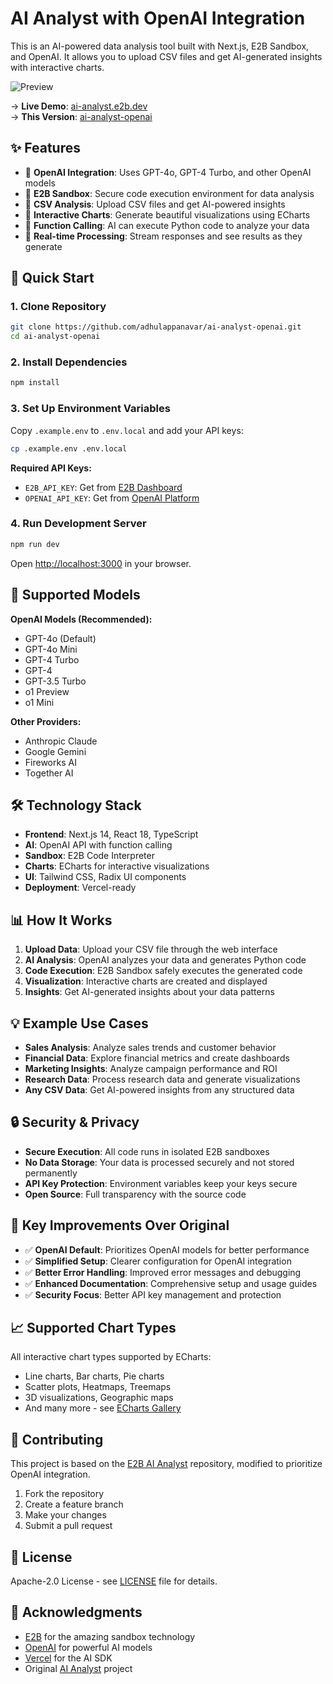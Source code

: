 # AI Analyst with OpenAI Integration

This is an AI-powered data analysis tool built with Next.js, E2B Sandbox, and OpenAI. It allows you to upload CSV files and get AI-generated insights with interactive charts.

![Preview](preview.png)

→ **Live Demo**: [ai-analyst.e2b.dev](https://ai-analyst.e2b.dev/)  
→ **This Version**: [ai-analyst-openai](https://github.com/adhulappanavar/ai-analyst-openai)

## ✨ Features

- 🔸 **OpenAI Integration**: Uses GPT-4o, GPT-4 Turbo, and other OpenAI models
- 🔸 **E2B Sandbox**: Secure code execution environment for data analysis
- 🔸 **CSV Analysis**: Upload CSV files and get AI-powered insights
- 🔸 **Interactive Charts**: Generate beautiful visualizations using ECharts
- 🔸 **Function Calling**: AI can execute Python code to analyze your data
- 🔸 **Real-time Processing**: Stream responses and see results as they generate

## 🚀 Quick Start

### 1. Clone Repository
```bash
git clone https://github.com/adhulappanavar/ai-analyst-openai.git
cd ai-analyst-openai
```

### 2. Install Dependencies
```bash
npm install
```

### 3. Set Up Environment Variables
Copy `.example.env` to `.env.local` and add your API keys:

```bash
cp .example.env .env.local
```

**Required API Keys:**
- `E2B_API_KEY`: Get from [E2B Dashboard](https://e2b.dev/dashboard?tab=keys)
- `OPENAI_API_KEY`: Get from [OpenAI Platform](https://platform.openai.com/api-keys)

### 4. Run Development Server
```bash
npm run dev
```

Open [http://localhost:3000](http://localhost:3000) in your browser.

## 🤖 Supported Models

**OpenAI Models (Recommended):**
- GPT-4o (Default)
- GPT-4o Mini
- GPT-4 Turbo
- GPT-4
- GPT-3.5 Turbo
- o1 Preview
- o1 Mini

**Other Providers:**
- Anthropic Claude
- Google Gemini
- Fireworks AI
- Together AI

## 🛠️ Technology Stack

- **Frontend**: Next.js 14, React 18, TypeScript
- **AI**: OpenAI API with function calling
- **Sandbox**: E2B Code Interpreter
- **Charts**: ECharts for interactive visualizations
- **UI**: Tailwind CSS, Radix UI components
- **Deployment**: Vercel-ready

## 📊 How It Works

1. **Upload Data**: Upload your CSV file through the web interface
2. **AI Analysis**: OpenAI analyzes your data and generates Python code
3. **Code Execution**: E2B Sandbox safely executes the generated code
4. **Visualization**: Interactive charts are created and displayed
5. **Insights**: Get AI-generated insights about your data patterns

## 💡 Example Use Cases

- **Sales Analysis**: Analyze sales trends and customer behavior
- **Financial Data**: Explore financial metrics and create dashboards
- **Marketing Insights**: Analyze campaign performance and ROI
- **Research Data**: Process research data and generate visualizations
- **Any CSV Data**: Get AI-powered insights from any structured data

## 🔒 Security & Privacy

- **Secure Execution**: All code runs in isolated E2B sandboxes
- **No Data Storage**: Your data is processed securely and not stored permanently
- **API Key Protection**: Environment variables keep your keys secure
- **Open Source**: Full transparency with the source code

## 🎯 Key Improvements Over Original

- ✅ **OpenAI Default**: Prioritizes OpenAI models for better performance
- ✅ **Simplified Setup**: Clearer configuration for OpenAI integration
- ✅ **Better Error Handling**: Improved error messages and debugging
- ✅ **Enhanced Documentation**: Comprehensive setup and usage guides
- ✅ **Security Focus**: Better API key management and protection

## 📈 Supported Chart Types

All interactive chart types supported by ECharts:
- Line charts, Bar charts, Pie charts
- Scatter plots, Heatmaps, Treemaps
- 3D visualizations, Geographic maps
- And many more - see [ECharts Gallery](https://echarts.apache.org/examples/en/index.html)

## 🤝 Contributing

This project is based on the [E2B AI Analyst](https://github.com/e2b-dev/ai-analyst) repository, modified to prioritize OpenAI integration.

1. Fork the repository
2. Create a feature branch
3. Make your changes
4. Submit a pull request

## 📄 License

Apache-2.0 License - see [LICENSE](LICENSE) file for details.

## 🙏 Acknowledgments

- [E2B](https://e2b.dev) for the amazing sandbox technology
- [OpenAI](https://openai.com) for powerful AI models
- [Vercel](https://vercel.com) for the AI SDK
- Original [AI Analyst](https://github.com/e2b-dev/ai-analyst) project
